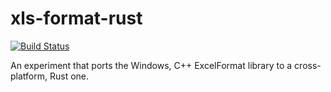# xls-format-rust

[![Build Status](https://travis-ci.org/JosiahOne/xls-format-rust.svg?branch=master)](https://travis-ci.org/JosiahOne/xls-format-rust)

An experiment that ports the Windows, C++ ExcelFormat library to a cross-platform, Rust one.
